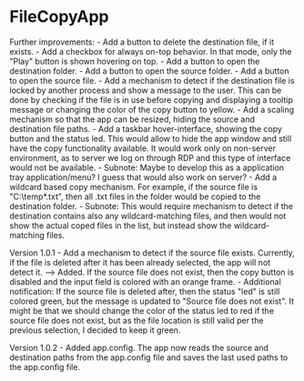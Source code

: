 # FileCopyApp

Further improvements:
	- Add a button to delete the destination file, if it exists.
	- Add a checkbox for always on-top behavior. In that mode, only the "Play" button is shown hovering on top.
	- Add a button to open the destination folder.
	- Add a button to open the source folder.
	- Add a button to open the source file.
	- Add a mechanism to detect if the destination file is locked by another process and show a message to the user. This can be done by checking if the file is in use before copying and displaying a tooltip message or changing the color of the copy button to yellow.
	- Add a scaling mechanism so that the app can be resized, hiding the source and destination file paths.
	- Add a taskbar hover-interface, showing the copy button and the status led. This would allow to hide the app window and still have the copy functionality available. It would work only on non-server environment, as to server we log on through RDP and this type of interface would not be available.
		- Subnote: Maybe to develop this as a application tray application/menu? I guess that would also work on server? 
	- Add a wildcard based copy mechanism. For example, if the source file is "C:\temp\*.txt", then all .txt files in the folder would be copied to the destination folder.
		- Subnote: This would require mechanism to detect if the destination contains also any wildcard-matching files, and then would not show the actual coped files in the list, but instead show the wildcard-matching files.

Version 1.0.1
	- Add a mechanism to detect if the source file exists. Currently, if the file is deleted after it has been already selected, the app will not detect it.
		--> Added. If the source file does not exist, then the copy button is disabled and the input field is colored with an orange frame.
			- Additional notification: If the source file is deleted after, then the status "led" is still colored green, but the message is updated to "Source file does not exist". It might be that we should change the color of the status led to red if the source file does not exist, but as the file location is still valid per the previous selection, I decided to keep it green.

Version 1.0.2
	- Added app.config. The app now reads the source and destination paths from the app.config file and saves the last used paths to the app.config file.